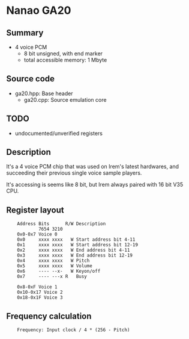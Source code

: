 # Nanao GA20

## Summary

- 4 voice PCM
  - 8 bit unsigned, with end marker
  - total accessible memory: 1 Mbyte

## Source code

- ga20.hpp: Base header
  - ga20.cpp: Source emulation core

## TODO

- undocumented/unverified registers

## Description

It's a 4 voice PCM chip that was used on Irem's latest hardwares, and succeeding their previous single voice sample players.

It's accessing is seems like 8 bit, but Irem always paired with 16 bit V35 CPU.

## Register layout

```
    Address Bits      R/W Description
            7654 3210
    0x0-0x7 Voice 0
    0x0     xxxx xxxx   W Start address bit 4-11
    0x1     xxxx xxxx   W Start address bit 12-19
    0x2     xxxx xxxx   W End address bit 4-11
    0x3     xxxx xxxx   W End address bit 12-19
    0x4     xxxx xxxx   W Pitch
    0x5     xxxx xxxx   W Volume
    0x6     ---- --x-   W Keyon/off
    0x7     ---- ---x R   Busy

    0x8-0xF Voice 1
    0x10-0x17 Voice 2
    0x18-0x1F Voice 3
```

## Frequency calculation

```
    Frequency: Input clock / 4 * (256 - Pitch)
```
